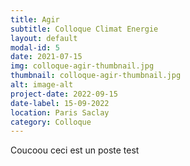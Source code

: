 ```yaml
---
title: Agir 
subtitle: Colloque Climat Energie
layout: default
modal-id: 5
date: 2021-07-15
img: colloque-agir-thumbnail.jpg
thumbnail: colloque-agir-thumbnail.jpg
alt: image-alt
project-date: 2022-09-15
date-label: 15-09-2022
location: Paris Saclay
category: Colloque
---
```


Coucoou ceci est un poste test
